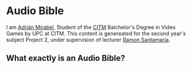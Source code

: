 # Audio Bible

I am [Adrián Mirabel](https://www.linkedin.com/in/m1r4b3l/), Student of the [CITM](https://www.citm.upc.edu/ing/estudis/graus-videojocs/) Balchelor's Degree in Video Games by UPC at CITM. This content is genereated for the second year's subject Project 2, under supervision of lecturer [Ramon Santamaria](https://www.linkedin.com/in/raysan/).

## What exactly is an Audio Bible?



## 



